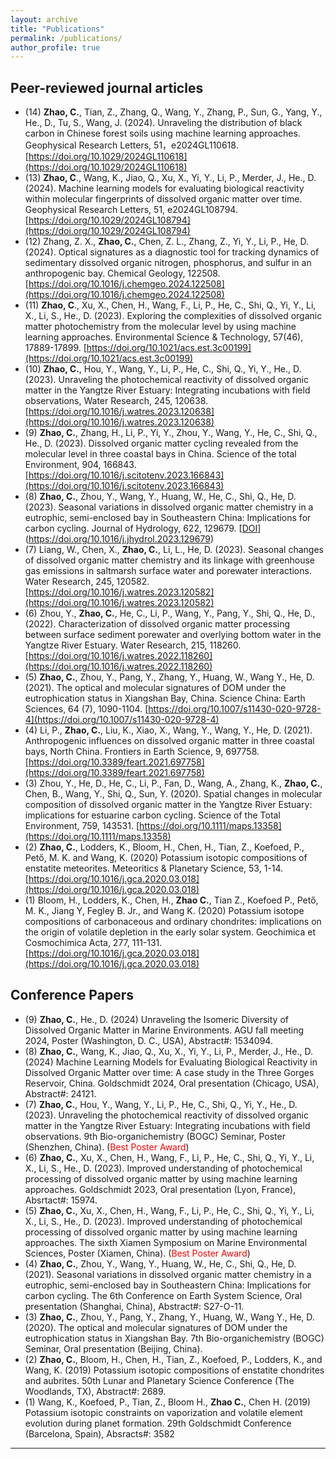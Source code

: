 ```yaml
---
layout: archive
title: "Publications"
permalink: /publications/
author_profile: true
---
```


## Peer-reviewed journal articles
- (14) **Zhao, C.**, Tian, Z., Zhang, Q., Wang, Y., Zhang, P., Sun, G., Yang, Y., He., D., Tu, S., Wang, J. (2024). Unraveling the distribution of black carbon in Chinese forest soils using machine learning approaches. Geophysical Research Letters, 51，e2024GL110618. [https://doi.org/10.1029/2024GL110618](https://doi.org/10.1029/2024GL110618)
- (13) **Zhao, C**., Wang, K., Jiao, Q., Xu, X., Yi, Y., Li, P., Merder, J., He., D. (2024). Machine learning models for evaluating biological reactivity within molecular fingerprints of dissolved organic matter over time. Geophysical Research Letters, 51, e2024GL108794. [https://doi.org/10.1029/2024GL108794](https://doi.org/10.1029/2024GL108794)
- (12) Zhang, Z. X., **Zhao, C.**, Chen, Z. L., Zhang, Z., Yi, Y., Li, P., He, D. (2024). Optical signatures as a diagnostic tool for tracking dynamics of sedimentary dissolved organic nitrogen, phosphorus, and sulfur in an anthropogenic bay. Chemical Geology, 122508. [https://doi.org/10.1016/j.chemgeo.2024.122508](https://doi.org/10.1016/j.chemgeo.2024.122508)
- (11) **Zhao, C**., Xu, X., Chen, H., Wang, F., Li, P., He, C., Shi, Q., Yi, Y., Li, X., Li, S., He., D. (2023). Exploring the complexities of dissolved organic matter photochemistry from the molecular level by using machine learning approaches. Environmental Science & Technology, 57(46), 17889-17899. [https://doi.org/10.1021/acs.est.3c00199](https://doi.org/10.1021/acs.est.3c00199)
- (10) **Zhao, C.**, Hou, Y., Wang, Y., Li, P., He, C., Shi, Q., Yi, Y., He., D. (2023). Unraveling the photochemical reactivity of dissolved organic matter in the Yangtze River Estuary: Integrating incubations with field observations, Water Research, 245, 120638. [https://doi.org/10.1016/j.watres.2023.120638](https://doi.org/10.1016/j.watres.2023.120638)
- (9) **Zhao, C.**, Zhang, H., Li, P., Yi, Y., Zhou, Y., Wang, Y., He, C., Shi, Q., He., D. (2023). Dissolved organic matter cycling revealed from the molecular level in three coastal bays in China. Science of the total Environment, 904, 166843. [https://doi.org/10.1016/j.scitotenv.2023.166843](https://doi.org/10.1016/j.scitotenv.2023.166843)
- (8) **Zhao, C.**, Zhou, Y., Wang, Y., Huang, W., He, C., Shi, Q., He, D. (2023). Seasonal variations in dissolved organic matter chemistry in a eutrophic, semi-enclosed bay in Southeastern China: Implications for carbon cycling. Journal of Hydrology, 622, 129679. [[DOI](https://doi.org/10.1016/j.jhydrol.2023.129679)](https://doi.org/10.1016/j.jhydrol.2023.129679)
- (7) Liang, W., Chen, X., **Zhao, C.**, Li, L., He, D. (2023). Seasonal changes of dissolved organic matter chemistry and its linkage with greenhouse gas emissions in saltmarsh surface water and porewater interactions. Water Research, 245, 120582. [https://doi.org/10.1016/j.watres.2023.120582](https://doi.org/10.1016/j.watres.2023.120582)
- (6) Zhou, Y., **Zhao, C.**, He, C., Li, P., Wang, Y., Pang, Y., Shi, Q., He, D., (2022). Characterization of dissolved organic matter processing between surface sediment porewater and overlying bottom water in the Yangtze River Estuary. Water Research, 215, 118260. [https://doi.org/10.1016/j.watres.2022.118260](https://doi.org/10.1016/j.watres.2022.118260)
- (5) **Zhao, C.**, Zhou, Y., Pang, Y., Zhang, Y., Huang, W., Wang Y., He, D. (2021). The optical and molecular signatures of DOM under the eutrophication status in Xiangshan Bay, China. Science China: Earth Sciences, 64 (7), 1090-1104. [https://doi.org/10.1007/s11430-020-9728-4](https://doi.org/10.1007/s11430-020-9728-4)
- (4) Li, P., **Zhao, C.**, Liu, K., Xiao, X., Wang, Y., Wang, Y., He, D. (2021). Anthropogenic influences on dissolved organic matter in three coastal bays, North China. Frontiers in Earth Science, 9, 697758. [https://doi.org/10.3389/feart.2021.697758](https://doi.org/10.3389/feart.2021.697758)
- (3) Zhou, Y., He, D., He, C., Li, P., Fan, D., Wang, A., Zhang, K., **Zhao, C.**, Chen, B., Wang, Y., Shi, Q., Sun, Y. (2020). Spatial changes in molecular composition of dissolved organic matter in the Yangtze River Estuary: implications for estuarine carbon cycling. Science of the Total Environment, 759, 143531. [https://doi.org/10.1111/maps.13358](https://doi.org/10.1111/maps.13358)
- (2) **Zhao, C.**, Lodders, K., Bloom, H., Chen, H., Tian, Z., Koefoed, P., Pető, M. K. and Wang, K. (2020) Potassium isotopic compositions of enstatite meteorites. Meteoritics & Planetary Science, 53, 1-14. [https://doi.org/10.1016/j.gca.2020.03.018](https://doi.org/10.1016/j.gca.2020.03.018)
- (1) Bloom, H., Lodders, K., Chen, H., **Zhao C.**, Tian Z., Koefoed P., Pető, M. K., Jiang Y, Fegley B. Jr., and Wang K. (2020) Potassium isotope compositions of carbonaceous and ordinary chondrites: implications on the origin of volatile depletion in the early solar system. Geochimica et Cosmochimica Acta, 277, 111-131. [https://doi.org/10.1016/j.gca.2020.03.018](https://doi.org/10.1016/j.gca.2020.03.018)

## Conference Papers
- (9) **Zhao, C.**, He., D. (2024) Unraveling the Isomeric Diversity of Dissolved Organic Matter in Marine Environments. AGU fall meeting 2024, Poster (Washington, D. C., USA), Abstract#: 1534094.
- (8) **Zhao, C.**, Wang, K., Jiao, Q., Xu, X., Yi, Y., Li, P., Merder, J., He., D. (2024) Machine Learning Models for Evaluating Biological Reactivity in Dissolved Organic Matter over time: A case study in the Three Gorges Reservoir, China. Goldschmidt 2024, Oral presentation (Chicago, USA), Abstract#: 24121.
- (7) **Zhao, C.**, Hou, Y., Wang, Y., Li, P., He, C., Shi, Q., Yi, Y., He., D. (2023). Unraveling the photochemical reactivity of dissolved organic matter in the Yangtze River Estuary: Integrating incubations with field observations. 9th Bio-organichemistry (BOGC) Seminar, Poster (Shenzhen, China). (<span style="color:red;">Best Poster Award</span>)
- (6) **Zhao, C.**, Xu, X., Chen, H., Wang, F., Li, P., He, C., Shi, Q., Yi, Y., Li, X., Li, S., He., D. (2023). Improved understanding of photochemical processing of dissolved organic matter by using machine learning approaches. Goldschmidt 2023, Oral presentation (Lyon, France), Absrtact#: 15974.
- (5) **Zhao, C.**, Xu, X., Chen, H., Wang, F., Li, P., He, C., Shi, Q., Yi, Y., Li, X., Li, S., He., D. (2023). Improved understanding of photochemical processing of dissolved organic matter by using machine learning approaches. The sixth Xiamen Symposium on Marine Environmental Sciences, Poster (Xiamen, China). (<span style="color:red;">Best Poster Award</span>)
- (4) **Zhao, C.**, Zhou, Y., Wang, Y., Huang, W., He, C., Shi, Q., He, D. (2021). Seasonal variations in dissolved organic matter chemistry in a eutrophic, semi-enclosed bay in Southeastern China: Implications for carbon cycling. The 6th Conference on Earth System Science, Oral presentation (Shanghai, China), Abstract#: S27-O-11.
- (3) **Zhao, C.**, Zhou, Y., Pang, Y., Zhang, Y., Huang, W., Wang Y., He, D. (2020). The optical and molecular signatures of DOM under the eutrophication status in Xiangshan Bay. 7th Bio-organichemistry (BOGC) Seminar, Oral presentation (Beijing, China).
- (2) **Zhao, C.**, Bloom, H., Chen, H., Tian, Z., Koefoed, P., Lodders, K., and Wang, K. (2019) Potassium isotopic compositions of enstatite chondrites and aubrites. 50th Lunar and Planetary Science Conference (The Woodlands, TX), Abstract#: 2689.
- (1) Wang, K., Koefoed, P., Tian, Z., Bloom H., **Zhao C.**, Chen H. (2019) Potassium isotopic constraints on vaporization and volatile element evolution during planet formation. 29th Goldschmidt Conference (Barcelona, Spain), Absracts#: 3582
  



---

